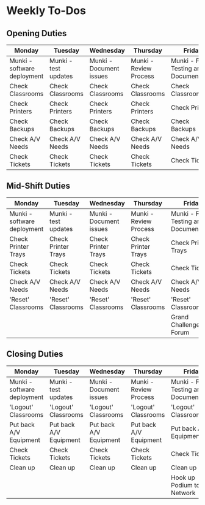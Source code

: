 # Weekly To-Dos

## Opening Duties


|Monday   |Tuesday    |Wednesday |Thursday |Friday |
|---------|-----------|----------|---------|-------|
|Munki - software deployment|Munki - test updates|Munki - Document issues|Munki - Review Process|Munki - Finish Testing and Documentation|
|Check Classrooms	|Check Classrooms|Check Classrooms|Check Classrooms| Check Classrooms	|
|Check Printers|Check Printers| Check Printers  | Check Printers  | Check Printers  |
|Check Backups  |Check Backups   | Check Backups  | Check Backups  | Check Backups  |
|Check A/V Needs |  Check A/V Needs | Check A/V Needs | Check A/V Needs   |  Check A/V Needs |
|Check Tickets  |Check Tickets  |Check Tickets  |Check Tickets  | Check Tickets |


## Mid-Shift Duties


|Monday   |Tuesday    |Wednesday |Thursday |Friday |
|---------|-----------|----------|---------|-------|
|Munki - software deployment|Munki - test updates|Munki - Document issues|Munki - Review Process|Munki - Finish Testing and Documentation|
| Check Printer Trays | Check Printer Trays  | Check Printer Trays  | Check Printer Trays  | Check Printer Trays |
| Check Tickets    |Check Tickets  |Check Tickets  |Check Tickets  | Check Tickets |
| Check A/V Needs  |Check A/V Needs  |Check A/V Needs  | Check A/V Needs |Check A/V Needs|
|'Reset' Classrooms| 'Reset' Classrooms| 'Reset' Classrooms| 'Reset' Classrooms| 'Reset' Classrooms|
| | | | |Grand Challenges Forum|

## Closing Duties

|Monday   |Tuesday    |Wednesday |Thursday |Friday |
|---------|-----------|----------|---------|-------|
| Munki - software deployment|Munki - test updates|Munki - Document issues|Munki - Review Process|Munki - Finish Testing and Documentation|
| 'Logout' Classrooms   | 'Logout' Classrooms  |  'Logout' Classrooms   |   'Logout' Classrooms  |   'Logout' Classrooms  |
| Put back A/V Equipment| Put back A/V Equipment | Put back A/V Equipment | Put back A/V Equipment| Put back A/V Equipment|
| Check Tickets        | Check Tickets       |Check Tickets        |Check Tickets        | Check Tickets       |
|Clean up | Clean up| Clean up| Clean up | Clean up| 
| ||||Hook up Podium to Network|
